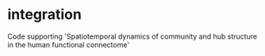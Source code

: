 # integration
Code supporting 'Spatiotemporal dynamics of community and hub structure in the human functional connectome'
